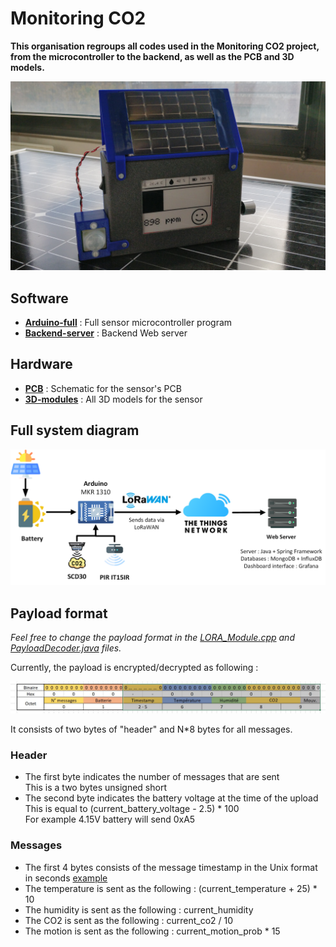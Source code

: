 # Monitoring CO2

**This organisation regroups all codes used in the Monitoring CO2 project, from the microcontroller to the backend, as well as the PCB and 3D models.**

![Main image](https://raw.githubusercontent.com/Monitoring-CO2/.github/main/images/Full_front.jpg)

## Software

- **[Arduino-full](https://github.com/Monitoring-CO2/Arduino-full)** : Full sensor microcontroller program
- **[Backend-server](https://github.com/Monitoring-CO2/Backend-server)** : Backend Web server

## Hardware

- **[PCB]()** : Schematic for the sensor's PCB
- **[3D-modules](https://github.com/Monitoring-CO2/3D-modules)** : All 3D models for the sensor

## Full system diagram

![Diagram](https://raw.githubusercontent.com/Monitoring-CO2/.github/main/images/Full_diagram.png)

## Payload format

*Feel free to change the payload format in the [LORA_Module.cpp](https://github.com/Monitoring-CO2/Arduino-full/blob/main/src/LORA_Module.cpp) and [PayloadDecoder.java](https://github.com/Monitoring-CO2/Backend-server/blob/main/src/main/java/fr/polytech/monitoringco2server/LoRa/PayloadDecoder.java) files.*

Currently, the payload is encrypted/decrypted as following :

![Payload](https://raw.githubusercontent.com/Monitoring-CO2/.github/main/images/payload.jpg)

It consists of two bytes of "header" and N\*8 bytes for all messages.

### Header

- The first byte indicates the number of messages that are sent  
  This is a two bytes unsigned short
- The second byte indicates the battery voltage at the time of the upload  
  This is equal to (current_battery_voltage - 2.5) * 100  
  For example 4.15V battery will send 0xA5
  
### Messages

- The first 4 bytes consists of the message timestamp in the Unix format in seconds [example](https://www.epochconverter.com/)
- The temperature is sent as the following : (current_temperature + 25) * 10
- The humidity is sent as the following : current_humidity
- The CO2 is sent as the following : current_co2 / 10
- The motion is sent as the following : current_motion_prob * 15
